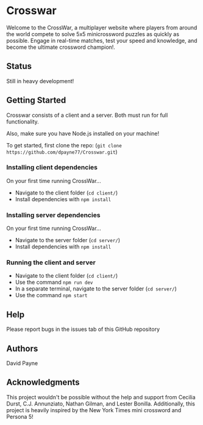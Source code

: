 # Crosswar

Welcome to the CrossWar, a multiplayer website where players from around the world compete to solve 5x5 minicrossword puzzles as quickly as possible. Engage in real-time matches, test your speed and knowledge, and become the ultimate crossword champion!.

## Status

Still in heavy development!

## Getting Started

Crosswar consists of a client and a server. Both must run for full functionality.


Also, make sure you have Node.js installed on your machine!


To get started, first clone the repo: (`git clone https://github.com/dpayne77/Crosswar.git`)

### Installing client dependencies

On your first time running CrossWar...

* Navigate to the client folder  (`cd client/`)
* Install dependencies with `npm install`

### Installing server dependencies

On your first time running CrossWar...

* Navigate to the server folder  (`cd server/`)
* Install dependencies with `npm install`

### Running the client and server

* Navigate to the client folder  (`cd client/`)
* Use the command `npm run dev`
* In a separate terminal, navigate to the server folder  (`cd server/`)
* Use the command `npm start`

## Help

Please report bugs in the issues tab of this GitHub repository

## Authors

David Payne


## Acknowledgments

This project wouldn't be possible without the help and support from Cecilia Durst, C.J. Annunziato, Nathan Gilman, and Lester Bonilla. Additionally, this project is heavily inspired by the New York Times mini crossword and Persona 5!